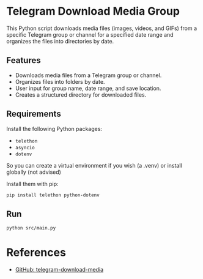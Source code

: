 # Telegram Download Media Group

This Python script downloads media files (images, videos, and GIFs) from a specific Telegram group or channel for a specified date range and organizes the files into directories by date.

## Features

- Downloads media files from a Telegram group or channel.
- Organizes files into folders by date.
- User input for group name, date range, and save location.
- Creates a structured directory for downloaded files.

## Requirements

Install the following Python packages:

- `telethon`
- `asyncio`
- `dotenv`

So you can create a virtual environment if you wish (a .venv) or install globally (not advised)

Install them with pip:

```bash
pip install telethon python-dotenv
```
## Run

```bash
python src/main.py
```

# References

- [GitHub: telegram-download-media](https://github.com/marcelohcortez/telegram-download-media)